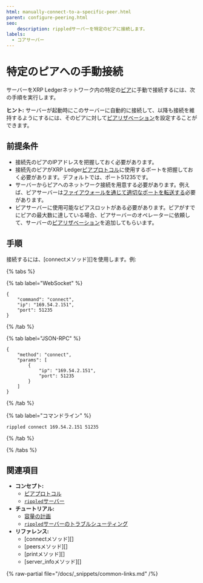 ```yaml
---
html: manually-connect-to-a-specific-peer.html
parent: configure-peering.html
seo:
    description: rippledサーバーを特定のピアに接続します。
labels:
  - コアサーバー
---
```

# 特定のピアへの手動接続

サーバーをXRP Ledgerネットワーク内の特定の[ピア](../../../concepts/networks-and-servers/peer-protocol.md)に手動で接続するには、次の手順を実行します。

**ヒント:** サーバーが起動時にこのサーバーに自動的に接続して、以降も接続を維持するようにするには、そのピアに対して[ピアリザベーション](use-a-peer-reservation.md)を設定することができます。


## 前提条件

- 接続先のピアのIPアドレスを把握しておく必要があります。
- 接続先のピアがXRP Ledger[ピアプロトコル](../../../concepts/networks-and-servers/peer-protocol.md)に使用するポートを把握しておく必要があります。デフォルトでは、ポート51235です。
- サーバーからピアへのネットワーク接続を用意する必要があります。例えば、ピアサーバーは[ファイアウォールを通じて適切なポートを転送する](forward-ports-for-peering.md)必要があります。
- ピアサーバーに使用可能なピアスロットがある必要があります。ピアがすでにピアの最大数に達している場合、ピアサーバーのオペレーターに依頼して、サーバーの[ピアリザベーション](use-a-peer-reservation.md)を追加してもらいます。

## 手順

接続するには、[connectメソッド][]を使用します。例:

{% tabs %}

{% tab label="WebSocket" %}
```
{
    "command": "connect",
    "ip": "169.54.2.151",
    "port": 51235
}
```
{% /tab %}

{% tab label="JSON-RPC" %}
```
{
    "method": "connect",
    "params": [
        {
            "ip": "169.54.2.151",
            "port": 51235
        }
    ]
}
```
{% /tab %}

{% tab label="コマンドライン" %}
```
rippled connect 169.54.2.151 51235
```
{% /tab %}

{% /tabs %}


## 関連項目

- **コンセプト:**
  - [ピアプロトコル](../../../concepts/networks-and-servers/peer-protocol.md)
  - [`rippled`サーバー](../../../concepts/networks-and-servers/index.md)
- **チュートリアル:**
  - [容量の計画](../../installation/capacity-planning.md)
  - [`rippled`サーバーのトラブルシューティング](../../troubleshooting/index.md)
- **リファレンス:**
  - [connectメソッド][]
  - [peersメソッド][]
  - [printメソッド][]
  - [server_infoメソッド][]

{% raw-partial file="/docs/_snippets/common-links.md" /%}
